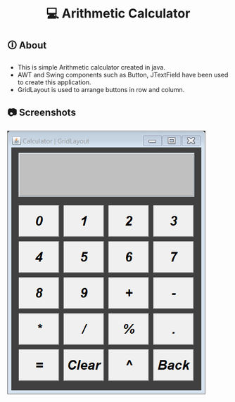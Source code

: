<html>
  <body>
    <h1 align="center"><p>&#128187 Arithmetic Calculator</h1></p>
    <h2><p>&#128712; About</h2></p>
    <ul>
      <li>This is simple Arithmetic calculator created in java.</li>
      <li>AWT and Swing components such as Button, JTextField have been used to create this application.</li>
      <li>GridLayout is used to arrange buttons in row and column.</li>
    </ul>
    <h2><p>&#128247; Screenshots</h2></p>
    <img src="https://github.com/CODING-Enthusiast9857/Arithmetic-Calculator-Java/blob/main/Calculator.png" alt="demo"/>
  </body>
</html>
